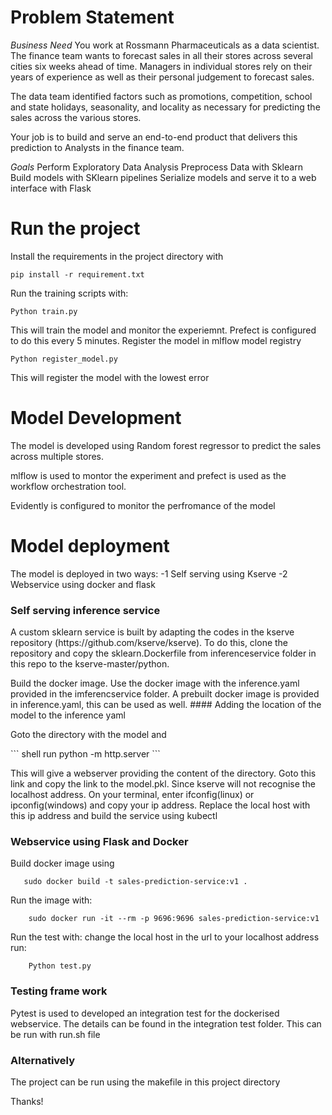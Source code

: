 
# Problem Statement
*Business Need*
You work at Rossmann Pharmaceuticals as a data scientist. The finance team wants to forecast sales in all their stores across several cities six weeks ahead of time. Managers in individual stores rely on their years of experience as well as their personal judgement to forecast sales.

The data team identified factors such as promotions, competition, school and state holidays, seasonality, and locality as necessary for predicting the sales across the various stores.

Your job is to build and serve an end-to-end product that delivers this prediction to Analysts in the finance team.

*Goals*
Perform Exploratory Data Analysis
Preprocess Data with Sklearn
Build models with SKlearn pipelines
Serialize models and serve it to a web interface with Flask

# Run the project
Install the requirements in the project directory with 

``` shell
pip install -r requirement.txt
```
Run the training scripts with:
``` shell
Python train.py
```
This will train the model and monitor the experiemnt. Prefect is configured to do this every 5 minutes. 
Register the model in mlflow model registry
``` shell
Python register_model.py
```
This will register the model with the lowest error

# Model Development
The model is developed using Random forest regressor to predict the sales across multiple stores. 

mlflow is used to montor the experiment and prefect is used as the workflow orchestration tool.

Evidently is configured to monitor the perfromance of the model 



# Model deployment

The model is deployed in two ways:
 -1 Self serving using Kserve
 -2 Webservice using docker and flask

 ### Self serving inference service
<p>A custom sklearn service is built by adapting the codes in the kserve repository (https://github.com/kserve/kserve). To do this, clone the repository and copy the sklearn.Dockerfile from inferenceservice folder in this repo to the kserve-master/python.</p>
<p>Build the docker image. Use the docker image with the inference.yaml provided in the imferencservice folder. A prebuilt docker image is provided in inference.yaml, this can be used as well. 
 #### Adding the location of the model to the inference yaml
 <p>Goto the directory with the model and </p>
 ``` shell
  run python -m http.server
  ```
 <p>This will give a webserver providing the content of the directory. Goto this link and copy the link to the model.pkl. Since kserve will not recognise the localhost address. On your terminal, enter ifconfig(linux) or ipconfig(windows) and copy your ip address. Replace the local host with this ip address and build the service using kubectl </p>
 
 ### Webservice using Flask and Docker
 
 Build docker image using
 ``` shell
    sudo docker build -t sales-prediction-service:v1 .
 ```
Run the image with:
``` shell
    sudo docker run -it --rm -p 9696:9696 sales-prediction-service:v1
```
    
Run the test with:
change the local host in the url to your localhost address
    run:
``` shell
    Python test.py
```
### Testing frame work
<p> Pytest is used to developed an integration test for the dockerised webservice. The details can be found in the integration test folder. This can be run with run.sh file</p>

### Alternatively
The project can be run using the makefile in this project directory

Thanks!
